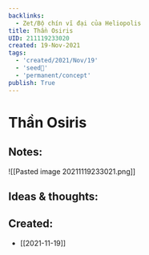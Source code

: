 ```yaml
---
backlinks:
  - Zet/Bộ chín vĩ đại của Heliopolis
title: Thần Osiris
UID: 211119233020
created: 19-Nov-2021
tags:
  - 'created/2021/Nov/19'
  - 'seed🥜'
  - 'permanent/concept'
publish: True
---
```

# Thần Osiris

## Notes:
![[Pasted image 20211119233021.png]]

## Ideas & thoughts:



## Created:
- [[2021-11-19]]
